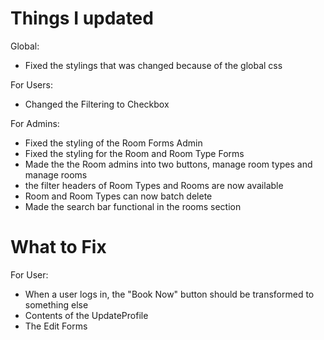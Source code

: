 # Things I updated

Global:

- Fixed the stylings that was changed because of the global css

For Users:

- Changed the Filtering to Checkbox

For Admins:

- Fixed the styling of the Room Forms Admin
- Fixed the styling for the Room and Room Type Forms
- Made the the Room admins into two buttons, manage room types and manage rooms
- the filter headers of Room Types and Rooms are now available
- Room and Room Types can now batch delete
- Made the search bar functional in the rooms section

# What to Fix

For User:

- When a user logs in, the "Book Now" button should be transformed to something else
- Contents of the UpdateProfile
- The Edit Forms

